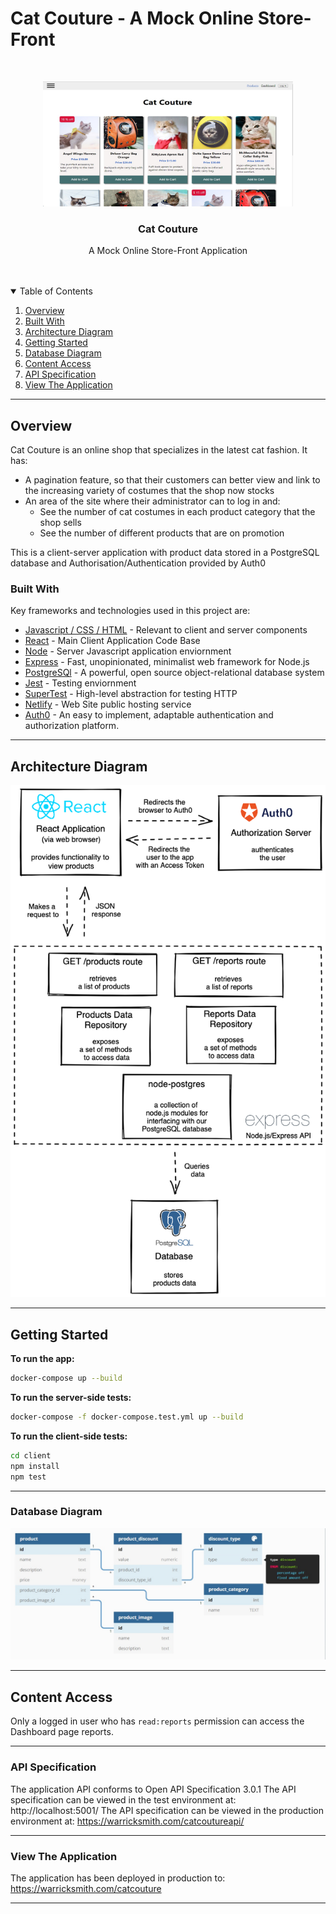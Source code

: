 # Cat Couture - A Mock Online Store-Front

<!-- PROJECT LOGO -->
<br />
<p align="center">
  <a href="">
    <img src="images/cat_couture.jpg" alt="Logo" width="400" height="200">
  </a>

  <h3 align="center">Cat Couture</h3>

  <p align="center">
    A Mock Online Store-Front Application
    <br />
    <br />
    <br />
  </p>
</p>

<!-- TABLE OF CONTENTS -->
<details open="open">
  <summary>Table of Contents</summary>
  <ol>
    <li><a href="#overview">Overview</a></li>
    <li><a href="#built-with">Built With</a></li>
    <li><a href="#architecture-diagram">Architecture Diagram</a></li>
    <li><a href="#getting-started">Getting Started</a></li>
    <li><a href="#database-diagram">Database Diagram</a></li>
    <li><a href="#content-access">Content Access</a></li>
    <li><a href="#api-specification">API Specification</a></li>
    <li><a href="#view-the-application">View The Application</a></li>

  </ol>
</details>

---

## Overview

Cat Couture is an online shop that specializes in the latest cat fashion. It has:

- A pagination feature, so that their customers can better view and link to the increasing variety of costumes that the shop now stocks
- An area of the site where their administrator can to log in and:
  - See the number of cat costumes in each product category that the shop sells
  - See the number of different products that are on promotion

This is a client-server application with product data stored in a PostgreSQL database and Authorisation/Authentication provided by Auth0

### Built With

Key frameworks and technologies used in this project are:

- [Javascript / CSS / HTML](https://developer.mozilla.org) - Relevant to client and server components
- [React](https://reactjs.org/) - Main Client Application Code Base
- [Node](https://nodejs.org/) - Server Javascript application enviornment
- [Express](http://expressjs.com/) - Fast, unopinionated, minimalist web framework for Node.js
- [PostgreSQl](https://www.postgresql.org/) - A powerful, open source object-relational database system
- [Jest](https://jestjs.io/) - Testing enviornment
- [SuperTest](https://www.npmjs.com/package/supertest) - High-level abstraction for testing HTTP
- [Netlify](https://www.netlify.com/) - Web Site public hosting service
- [Auth0](https://auth0.com/) - An easy to implement, adaptable authentication and authorization platform.

---

## Architecture Diagram

![img](./diagrams/brief/cat-couture-architecture-diagram.png)

---

## Getting Started

**To run the app:**

```zsh
docker-compose up --build
```

**To run the server-side tests:**

```zsh
docker-compose -f docker-compose.test.yml up --build
```

**To run the client-side tests:**

```zsh
cd client
npm install
npm test
```

---

### Database Diagram

![img](./diagrams/database_diagram.jpg)

---

## Content Access

Only a logged in user who has `read:reports` permission can access the Dashboard page reports.

---

### API Specification

The application API conforms to Open API Specification 3.0.1
The API specification can be viewed in the test environment at: http://localhost:5001/
The API specification can be viewed in the production environment at: https://warricksmith.com/catcoutureapi/

---

### View The Application

The application has been deployed in production to: https://warricksmith.com/catcouture

---
